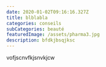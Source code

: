 ```yaml
---
date: 2020-01-02T09:16:16.327Z
title: blblabla
categories: conseils
subCategories: beauté
featuredImage: /assets/pharma3.jpg
description: bfdkjbsqjksc
---
```

vofjscnvfkjsnvkjcw
